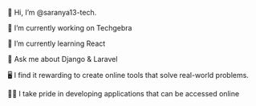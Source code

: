 
👋 Hi, I’m @saranya13-tech.

🔭 I’m currently working on Techgebra

🌱 I’m currently learning React

💬 Ask me about Django & Laravel

🖥️ I find it rewarding to create online tools that solve real-world problems.

👩‍🎓 I take pride in developing applications that can be accessed online

